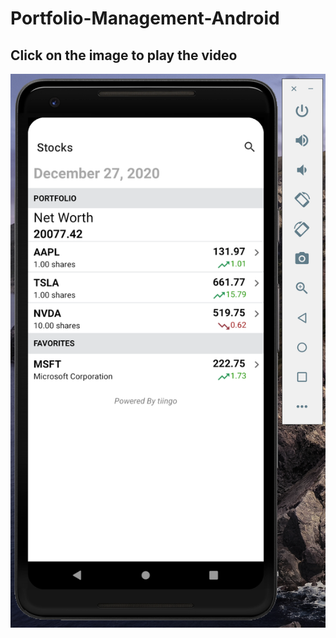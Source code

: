 # Portfolio-Management-Android
## Click on the image to play the video
[![IMAGE ALT TEXT HERE](https://github.com/himanshk96/Portfolio-Management-Android/blob/main/image.png)](https://www.youtube.com/watch?v=IjedQLsiI9A)
